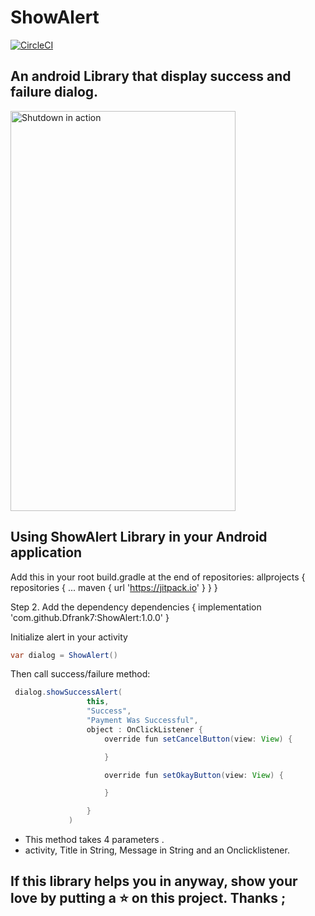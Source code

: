 # ShowAlert

[![CircleCI](https://circleci.com/gh/Dfrank7/ShowAlert/tree/master.svg?style=shield)](https://circleci.com/gh/Dfrank7/ShowAlert/tree/master)

## An android Library that display success and failure dialog.
<img src=https://user-images.githubusercontent.com/19290965/76708030-23fc1d80-66f4-11ea-98ac-a88ad0e85b2e.gif alt="Shutdown in action" width=360 height=640/>

## Using ShowAlert Library in your Android application
Add this in your root build.gradle at the end of repositories:
        allprojects {
        		repositories {
        			...
        			maven { url 'https://jitpack.io' }
        		}
        	}

 Step 2. Add the dependency
 dependencies {
 	        implementation 'com.github.Dfrank7:ShowAlert:1.0.0'
 	}

 Initialize alert in your activity
   ```java
   var dialog = ShowAlert()
   ```
 Then call success/failure method:
 ```java
  dialog.showSuccessAlert(
                  this,
                  "Success",
                  "Payment Was Successful",
                  object : OnClickListener {
                      override fun setCancelButton(view: View) {

                      }

                      override fun setOkayButton(view: View) {

                      }

                  }
              )
  ```
  * This method takes 4 parameters .
  * activity, Title in String, Message in String and an Onclicklistener.

  ## If this library helps you in anyway, show your love by putting a :star: on this project. Thanks ;